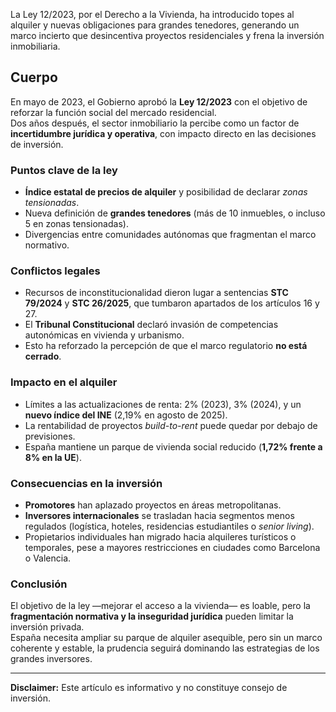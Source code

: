 <!--meta
{
  "title": "La Ley por el Derecho a la Vivienda y la incertidumbre regulatoria que enfría la inversión inmobiliaria en España",
  "slug": "ley-derecho-vivienda-incertidumbre",
  "source": "Realty Investor",
  "published_at": "2025-10-02T10:00:00+02:00",
  "hero_image": "https://tu-cdn-o-repo/img/ley-vivienda.jpg",
  "summary": "Dos años después de su aprobación, la Ley 12/2023 genera un mosaico regulatorio y fallos de inconstitucionalidad que frenan la inversión en vivienda.",
  "tags": ["ley","vivienda","regulación","inversión","mercado"]
}
-->

La Ley 12/2023, por el Derecho a la Vivienda, ha introducido topes al alquiler y nuevas obligaciones para grandes tenedores, generando un marco incierto que desincentiva proyectos residenciales y frena la inversión inmobiliaria.

## Cuerpo

En mayo de 2023, el Gobierno aprobó la **Ley 12/2023** con el objetivo de reforzar la función social del mercado residencial.  
Dos años después, el sector inmobiliario la percibe como un factor de **incertidumbre jurídica y operativa**, con impacto directo en las decisiones de inversión.

### Puntos clave de la ley
- **Índice estatal de precios de alquiler** y posibilidad de declarar *zonas tensionadas*.  
- Nueva definición de **grandes tenedores** (más de 10 inmuebles, o incluso 5 en zonas tensionadas).  
- Divergencias entre comunidades autónomas que fragmentan el marco normativo.

### Conflictos legales
- Recursos de inconstitucionalidad dieron lugar a sentencias **STC 79/2024** y **STC 26/2025**, que tumbaron apartados de los artículos 16 y 27.  
- El **Tribunal Constitucional** declaró invasión de competencias autonómicas en vivienda y urbanismo.  
- Esto ha reforzado la percepción de que el marco regulatorio **no está cerrado**.

### Impacto en el alquiler
- Límites a las actualizaciones de renta: 2% (2023), 3% (2024), y un **nuevo índice del INE** (2,19% en agosto de 2025).  
- La rentabilidad de proyectos *build-to-rent* puede quedar por debajo de previsiones.  
- España mantiene un parque de vivienda social reducido (**1,72% frente a 8% en la UE**).

### Consecuencias en la inversión
- **Promotores** han aplazado proyectos en áreas metropolitanas.  
- **Inversores internacionales** se trasladan hacia segmentos menos regulados (logística, hoteles, residencias estudiantiles o *senior living*).  
- Propietarios individuales han migrado hacia alquileres turísticos o temporales, pese a mayores restricciones en ciudades como Barcelona o Valencia.

### Conclusión
El objetivo de la ley —mejorar el acceso a la vivienda— es loable, pero la **fragmentación normativa y la inseguridad jurídica** pueden limitar la inversión privada.  
España necesita ampliar su parque de alquiler asequible, pero sin un marco coherente y estable, la prudencia seguirá dominando las estrategias de los grandes inversores.

---

**Disclaimer:** Este artículo es informativo y no constituye consejo de inversión.
